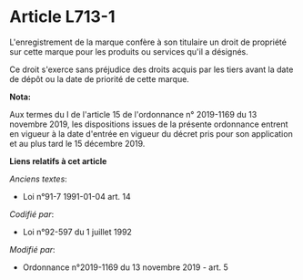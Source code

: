 # Article L713-1

L'enregistrement de la marque confère à son titulaire un droit de propriété sur cette marque pour les produits ou services
qu'il a désignés.

Ce droit s'exerce sans préjudice des droits acquis par les tiers avant la date de dépôt ou la date de priorité de cette
marque.

**Nota:**

Aux termes du I de l'article 15 de l'ordonnance n° 2019-1169 du 13 novembre 2019, les dispositions issues de la présente
ordonnance entrent en vigueur à la date d'entrée en vigueur du décret pris pour son application et au plus tard le 15
décembre 2019.

**Liens relatifs à cet article**

_Anciens textes_:

  - Loi n°91-7 1991-01-04 art. 14

_Codifié par_:

  - Loi n°92-597 du 1 juillet 1992

_Modifié par_:

  - Ordonnance n°2019-1169 du 13 novembre 2019 - art. 5
